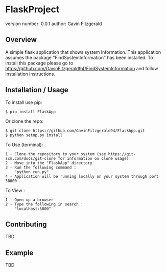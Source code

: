FlaskProject
===============================

version number: 0.0.1
author: Gavin Fitzgerald

Overview
--------

A simple flask application that shows system information. This application assumes the package "FindSystemInformation" has been installed. To install this package please go to https://github.com/GavinFitzgerald94/FindSystemInformation and follow installation instructions.

Installation / Usage
--------------------

To install use pip:

    $ pip install FlaskApp


Or clone the repo:

    $ git clone https://github.com/GavinFitzgerald94/FlaskApp.git
    $ python setup.py install
    
    
To Use (terminal):
	
	1 - Clone the repository to your system (see https://git-scm.com/docs/git-clone for information on clone usage)
	2 - Move into the "FlaskApp" directory
	3 - Run the following command :
		"python run.py"
	4 - Application will be running locally on your system through port 50000

To View :

	1 - Open up a browser
	2 - Type the following in search :
		"localhost:5000"
    
Contributing
------------

TBD

Example
-------

TBD
